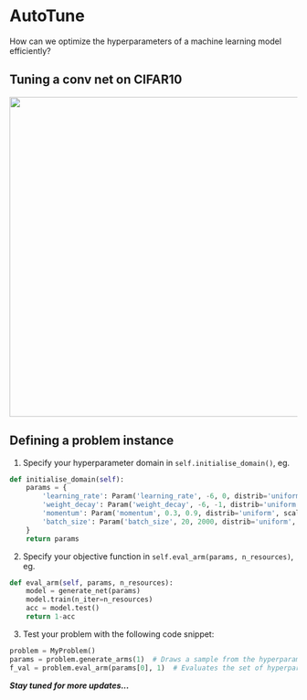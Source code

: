 AutoTune
=========
How can we optimize the hyperparameters of a machine learning model efficiently?

Tuning a conv net on CIFAR10
-----
<img src="https://github.com/signapoop/autotune/blob/master/img/cifar_9hps.png" width="560">

Defining a problem instance
-----
1) Specify your hyperparameter domain in `self.initialise_domain()`, eg.
```python
def initialise_domain(self):
    params = {
        'learning_rate': Param('learning_rate', -6, 0, distrib='uniform', scale='log', logbase=10),
        'weight_decay': Param('weight_decay', -6, -1, distrib='uniform', scale='log', logbase=10),
        'momentum': Param('momentum', 0.3, 0.9, distrib='uniform', scale='linear'),
        'batch_size': Param('batch_size', 20, 2000, distrib='uniform', scale='linear', interval=1),
    }
    return params
```

2) Specify your objective function in `self.eval_arm(params, n_resources)`, eg.
```python
def eval_arm(self, params, n_resources):
    model = generate_net(params)
    model.train(n_iter=n_resources)
    acc = model.test()
    return 1-acc
```

3) Test your problem with the following code snippet:
```python
problem = MyProblem()
params = problem.generate_arms(1)  # Draws a sample from the hyperparameter space
f_val = problem.eval_arm(params[0], 1)  # Evaluates the set of hyperparameters
```

___Stay tuned for more updates...___
